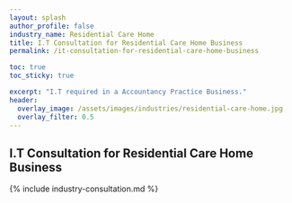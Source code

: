 ```yaml
---
layout: splash 
author_profile: false 
industry_name: Residential Care Home
title: I.T Consultation for Residential Care Home Business
permalink: /it-consultation-for-residential-care-home-business

toc: true
toc_sticky: true

excerpt: "I.T required in a Accountancy Practice Business."
header:
  overlay_image: /assets/images/industries/residential-care-home.jpg
  overlay_filter: 0.5 
---
```


## I.T Consultation for Residential Care Home Business

{% include industry-consultation.md %}
